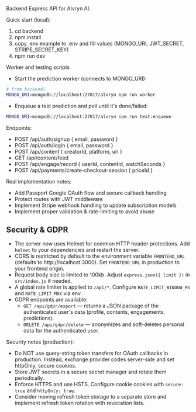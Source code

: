 Backend Express API for Alvryn AI.

Quick start (local):

1. cd backend
2. npm install
3. copy .env.example to .env and fill values (MONGO_URI, JWT_SECRET, STRIPE_SECRET_KEY)
4. npm run dev

Worker and testing scripts

- Start the prediction worker (connects to MONGO_URI):

```bash
# from backend/
MONGO_URI=mongodb://localhost:27017/alvryn npm run worker
```

- Enqueue a test prediction and poll until it's done/failed:

```bash
MONGO_URI=mongodb://localhost:27017/alvryn npm run test:enqueue
```

Endpoints:
- POST /api/auth/signup { email, password }
- POST /api/auth/login { email, password }
- POST /api/content { creatorId, platform, url }
- GET /api/content/feed
- POST /api/engage/record { userId, contentId, watchSeconds }
- POST /api/payments/create-checkout-session { priceId }

Real implementation notes:
- Add Passport Google OAuth flow and secure callback handling
- Protect routes with JWT middleware
- Implement Stripe webhook handling to update subscription models
- Implement proper validation & rate-limiting to avoid abuse

Security & GDPR
----------------
- The server now uses Helmet for common HTTP header protections. Add `helmet` to your dependencies and restart the server.
- CORS is restricted by default to the environment variable `FRONTEND_URL` (defaults to http://localhost:3000). Set `FRONTEND_URL` in production to your frontend origin.
- Request body size is limited to 100kb. Adjust `express.json({ limit })` in `src/index.js` if needed.
- A global rate limiter is applied to `/api/*`. Configure `RATE_LIMIT_WINDOW_MS` and `RATE_LIMIT_MAX` via env.
- GDPR endpoints are available:
	- `GET /api/gdpr/export` — returns a JSON package of the authenticated user's data (profile, contents, engagements, predictions).
	- `DELETE /api/gdpr/delete` — anonymizes and soft-deletes personal data for the authenticated user.

Security notes (production):
- Do NOT use query-string token transfers for OAuth callbacks in production. Instead, exchange provider codes server-side and set httpOnly, secure cookies.
- Store JWT secrets in a secure secret manager and rotate them periodically.
- Enforce HTTPS and use HSTS. Configure cookie cookies with `secure: true` and `httpOnly: true`.
- Consider moving refresh token storage to a separate store and implement refresh token rotation with revocation lists.
